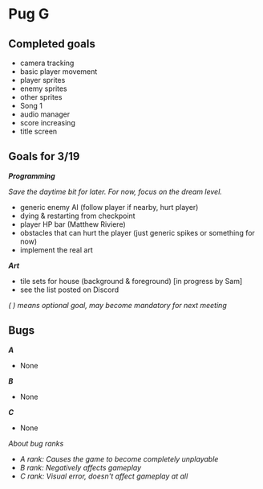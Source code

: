 # Pug G

## Completed goals

- camera tracking
- basic player movement
- player sprites
- enemy sprites
- other sprites
- Song 1
- audio manager
- score increasing
- title screen

## Goals for 3/19
***Programming***

*Save the daytime bit for later. For now, focus on the dream level.*
- generic enemy AI (follow player if nearby, hurt player)
- dying & restarting from checkpoint
- player HP bar (Matthew Riviere)
- obstacles that can hurt the player (just generic spikes or something for now)
- implement the real art

***Art***
- tile sets for house (background & foreground) [in progress by Sam]
- see the list posted on Discord

*( ) means optional goal, may become mandatory for next meeting*


## Bugs

***A***

- None

***B***

- None

***C***

- None

*About bug ranks*
- *A rank: Causes the game to become completely unplayable*
- *B rank: Negatively affects gameplay*
- *C rank: Visual error, doesn't affect gameplay at all*
